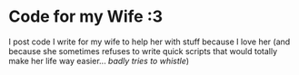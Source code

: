 # Code for my Wife :3

I post code I write for my wife to help her with stuff because I love her (and because she sometimes refuses to write quick scripts that would totally make her life way easier... *badly tries to whistle*)
